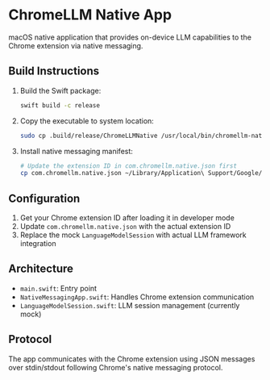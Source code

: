 # ChromeLLM Native App

macOS native application that provides on-device LLM capabilities to the Chrome extension via native messaging.

## Build Instructions

1. Build the Swift package:
   ```bash
   swift build -c release
   ```

2. Copy the executable to system location:
   ```bash
   sudo cp .build/release/ChromeLLMNative /usr/local/bin/chromellm-native
   ```

3. Install native messaging manifest:
   ```bash
   # Update the extension ID in com.chromellm.native.json first
   cp com.chromellm.native.json ~/Library/Application\ Support/Google/Chrome/NativeMessagingHosts/
   ```

## Configuration

1. Get your Chrome extension ID after loading it in developer mode
2. Update `com.chromellm.native.json` with the actual extension ID
3. Replace the mock `LanguageModelSession` with actual LLM framework integration

## Architecture

- `main.swift`: Entry point
- `NativeMessagingApp.swift`: Handles Chrome extension communication
- `LanguageModelSession.swift`: LLM session management (currently mock)

## Protocol

The app communicates with the Chrome extension using JSON messages over stdin/stdout following Chrome's native messaging protocol.